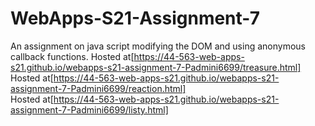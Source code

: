 # WebApps-S21-Assignment-7
An assignment on java script modifying the DOM and using anonymous callback functions.
Hosted at[https://44-563-web-apps-s21.github.io/webapps-s21-assignment-7-Padmini6699/treasure.html]<br>
Hosted at[https://44-563-web-apps-s21.github.io/webapps-s21-assignment-7-Padmini6699/reaction.html]<br>
Hosted at[https://44-563-web-apps-s21.github.io/webapps-s21-assignment-7-Padmini6699/listy.html]<br>


